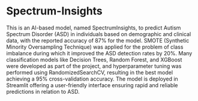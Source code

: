 ﻿# Spectrum-Insights
This is an AI-based model, named SpectrumInsights, to predict Autism Spectrum Disorder (ASD) in individuals based on demographic and clinical data, with the reported accuracy of 87% for the model. SMOTE (Synthetic Minority Oversampling Technique) was applied for the problem of class imbalance during which it improved the ASD detection rates by 20%. Many classification models like Decision Trees, Random Forest, and XGBoost were developed as part of the project, and hyperparameter tuning was performed using RandomizedSearchCV, resulting in the best model achieving a 95% cross-validation accuracy. The model is deployed in Streamlit offering a user-friendly interface ensuring rapid and reliable predictions in relation to ASD.

